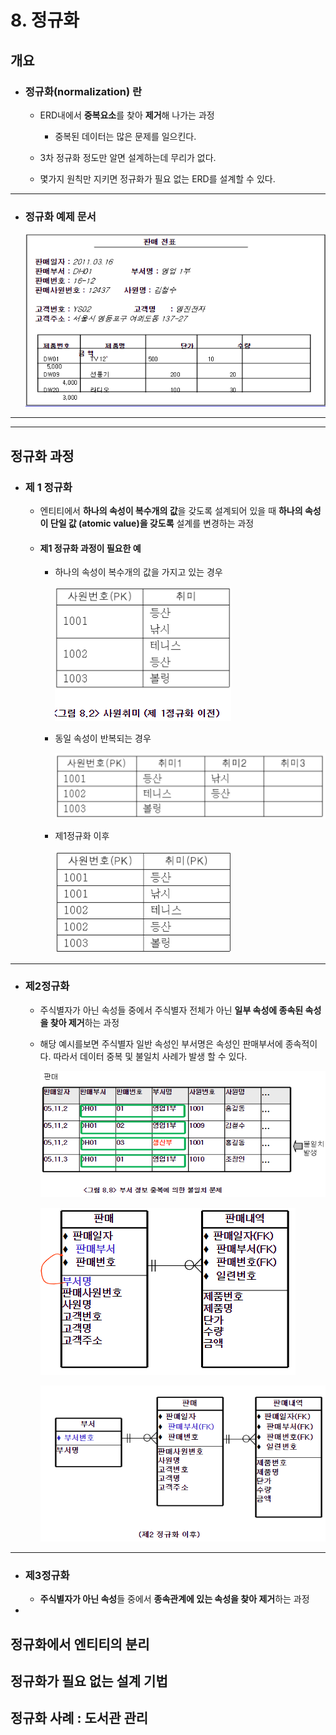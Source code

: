 # 8. 정규화

## 개요

* ### 정규화(normalization) 란

  * ERD내에서 **중복요소**를 찾아 **제거**해 나가는 과정
    * 중복된 데이터는 많은 문제를 일으킨다.

  

  * 3차 정규화 정도만 알면 설계하는데 무리가 없다.

  

  * 몇가지 원칙만 지키면 정규화가 필요 없는 ERD를 설계할 수 있다.


****

* ### 정규화 예제 문서

  ![정규화판매전표](./img/정규화판매전표.png)



****

****



## 정규화 과정

* ### 제 1 정규화

  * 엔티티에서 **하나의 속성이 복수개의 값**을 갖도록 설계되어 있을 때 **하나의 속성이 단일 값 (atomic value)을 갖도록** 설계를 변경하는 과정

  * #### 제1 정규화 과정이 필요한 예

    * 하나의 속성이 복수개의 값을 가지고 있는 경우

      ![제1정규화1](./img/제1정규화1.png)

    * 동일 속성이 반복되는 경우

      ![제1정규화2](./img/제1정규화2.png)

    * 제1정규화 이후

      ![제1정규화3](./img/제1정규화3.png)


****

* ### 제2정규화

  * 주식별자가 아닌 속성들 중에서 주식별자 전체가 아닌 **일부 속성에 종속된 속성을 찾아 제거**하는 과정	

    

  * 해당 예시를보면 주식별자 일반 속성인 부서명은 속성인 판매부서에 종속적이다. 따라서 데이터 중복 및 불일치 사례가 발생 할 수 있다.

    ![제2정규화1](./img/제2정규화1.png)

    ![제2정규화](./img/제2정규화.png)

    ![제2정규화2](./img/제2정규화2.png)

****

* ### 제3정규화

  * **주식별자가 아닌 속성**들 중에서 **종속관계에 있는 속성을 찾아 제거**하는 과정

* 



## 정규화에서 엔티티의 분리







## 정규화가 필요 없는 설계 기법







## 정규화 사례 : 도서관 관리







